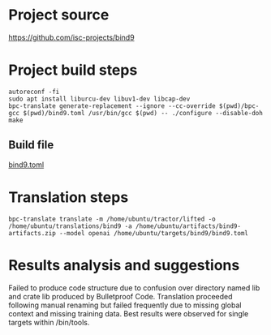 # Project source

https://github.com/isc-projects/bind9

# Project build steps

```
autoreconf -fi
sudo apt install liburcu-dev libuv1-dev libcap-dev
bpc-translate generate-replacement --ignore --cc-override $(pwd)/bpc-gcc $(pwd)/bind9.toml /usr/bin/gcc $(pwd) -- ./configure --disable-doh
make
```

## Build file

[bind9.toml](bind9.toml)


# Translation steps

```
bpc-translate translate -m /home/ubuntu/tractor/lifted -o /home/ubuntu/translations/bind9 -a /home/ubuntu/artifacts/bind9-artifacts.zip --model openai /home/ubuntu/targets/bind9/bind9.toml 
```

# Results analysis and suggestions

Failed to produce code structure due to confusion over directory named lib and crate lib produced by Bulletproof Code. Translation proceeded following manual renaming but failed frequently due to missing global context and missing training data. Best results were observed for single targets within /bin/tools.  



